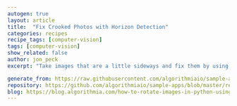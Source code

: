 ```yaml
---
autogen: true
layout: article
title:  "Fix Crooked Photos with Horizon Detection"
categories: recipes
recipe_tags: [computer-vision]
tags: [computer-vision]
show_related: false
author: jon_peck
excerpt: "Take images that are a little sideways and fix them by using the image's horizon to rotate them properly."

generate_from: https://raw.githubusercontent.com/algorithmiaio/sample-apps/master/recipes/horizon-detector/readme.md
repository: https://github.com/algorithmiaio/sample-apps/blob/master/recipes/horizon-detector/
blog: https://blog.algorithmia.com/how-to-rotate-images-in-python-using-a-horizon-detection-algorithm/
---
```

